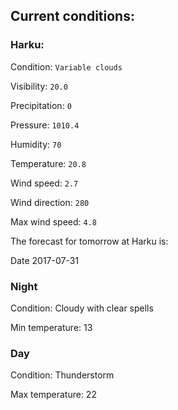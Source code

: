 ## Current conditions: 

### Harku: 

Condition: ``` Variable clouds ``` 

Visibility: ``` 20.0 ``` 

Precipitation: ``` 0 ``` 

Pressure: ``` 1010.4 ``` 

Humidity: ``` 70 ``` 

Temperature: ``` 20.8 ``` 

Wind speed: ``` 2.7 ``` 

Wind direction: ``` 280 ``` 

Max wind speed: ``` 4.8 ``` 


 The forecast for tomorrow at Harku is: 

Date 2017-07-31 

### Night 

Condition: Cloudy with clear spells 

Min temperature: 13 

### Day 

Condition: Thunderstorm 

Max temperature: 22 

